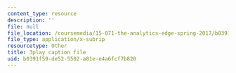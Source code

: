 ```yaml
---
content_type: resource
description: ''
file: null
file_location: /coursemedia/15-071-the-analytics-edge-spring-2017/b0391f59de525502a81ee4a6fcf7b820_kTOfGiScMsI.vtt
file_type: application/x-subrip
resourcetype: Other
title: 3play caption file
uid: b0391f59-de52-5502-a81e-e4a6fcf7b820
---
```

